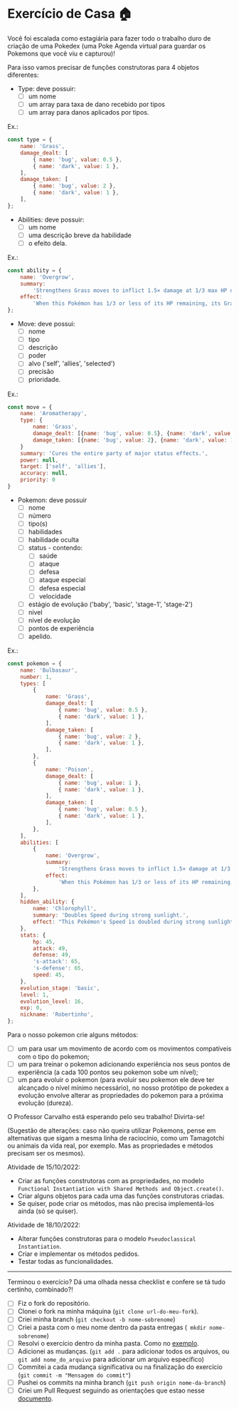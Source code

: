 # Exercício de Casa 🏠

Você foi escalada como estagiária para fazer todo o trabalho duro de criação de uma Pokedex (uma Poke Agenda virtual para guardar os Pokemons que você viu e capturou)!

Para isso vamos precisar de funções construtoras para 4 objetos diferentes:

- Type: deve possuir:
  - [ ] um nome
  - [ ] um array para taxa de dano recebido por tipos
  - [ ] um array para danos aplicados por tipos.

Ex.:
```javascript
const type = {
	name: 'Grass',
	damage_dealt: [
		{ name: 'bug', value: 0.5 },
		{ name: 'dark', value: 1 },
	],
	damage_taken: [
		{ name: 'bug', value: 2 },
		{ name: 'dark', value: 1 },
	],
};
```

- Abilities: deve possuir:
  - [ ] um nome
  - [ ] uma descrição breve da habilidade
  - [ ] o efeito dela.
  
Ex.:
```javascript
const ability = {
	name: 'Overgrow',
	summary:
		'Strengthens Grass moves to inflict 1.5× damage at 1/3 max HP or less.',
	effect:
		'When this Pokémon has 1/3 or less of its HP remaining, its Grass-type moves inflict 1.5× as much regular damage.',
};
```

- Move: deve possui:
  - [ ] nome
  - [ ] tipo
  - [ ] descrição
  - [ ] poder
  - [ ] alvo ('self', 'allies', 'selected')
  - [ ] precisão
  - [ ] prioridade.
  
Ex.:
```javascript
const move = {
    name: 'Aromatherapy',
    type: {
        name: 'Grass',
        damage_dealt: [{name: 'bug', value: 0.5}, {name: 'dark', value: 1}],
        damage_taken: [{name: 'bug', value: 2}, {name: 'dark', value: 1}]
    }
    summary: 'Cures the entire party of major status effects.',
    power: null,
    target: ['self', 'allies'],
    accuracy: null,
    priority: 0
}
```

- Pokemon: deve possuir
  - [ ] nome
  - [ ] número
  - [ ] tipo(s)
  - [ ] habilidades
  - [ ] habilidade oculta
  - [ ] status - contendo:
    - [ ] saúde
    - [ ] ataque
    - [ ] defesa
    - [ ] ataque especial
    - [ ] defesa especial
    - [ ] velocidade
  - [ ] estágio de evolução ('baby', 'basic', 'stage-1', 'stage-2')
  - [ ] nível
  - [ ] nível de evolução
  - [ ] pontos de experiência
  - [ ] apelido.
  
Ex.:
```javascript
const pokemon = {
	name: 'Bulbasaur',
	number: 1,
	types: [
		{
			name: 'Grass',
			damage_dealt: [
				{ name: 'bug', value: 0.5 },
				{ name: 'dark', value: 1 },
			],
			damage_taken: [
				{ name: 'bug', value: 2 },
				{ name: 'dark', value: 1 },
			],
		},
		{
			name: 'Poison',
			damage_dealt: [
				{ name: 'bug', value: 1 },
				{ name: 'dark', value: 1 },
			],
			damage_taken: [
				{ name: 'bug', value: 0.5 },
				{ name: 'dark', value: 1 },
			],
		},
	],
	abilities: [
		{
			name: 'Overgrow',
			summary:
				'Strengthens Grass moves to inflict 1.5× damage at 1/3 max HP or less.',
			effect:
				'When this Pokémon has 1/3 or less of its HP remaining, its Grass-type moves inflict 1.5× as much regular damage.',
		},
	],
	hidden_ability: {
		name: 'Chlorophyll',
		summary: 'Doubles Speed during strong sunlight.',
		effect: "This Pokémon's Speed is doubled during strong sunlight.",
	},
	stats: {
		hp: 45,
		attack: 49,
		defense: 49,
		's-attack': 65,
		's-defense': 65,
		speed: 45,
	},
	evolution_stage: 'basic',
	level: 1,
	evolution_level: 16,
	exp: 0,
	nickname: 'Robertinho',
};
```

Para o nosso pokemon crie alguns métodos:
- [ ] um para usar um movimento de acordo com os movimentos compatíveis com o tipo do pokemon;
- [ ] um para treinar o pokemon adicionando experiência nos seus pontos de experiência (a cada 100 pontos seu pokemon sobe um nível);
- [ ] um para evoluir o pokemon (para evoluir seu pokemon ele deve ter alcançado o nível mínimo necessário), no nosso protótipo de pokedex a evolução envolve alterar as propriedades do pokemon para a próxima evolução (dureza).

O Professor Carvalho está esperando pelo seu trabalho! Divirta-se!

(Sugestão de alterações: caso não queira utilizar Pokemons, pense em alternativas que sigam a mesma linha de raciocínio, como um Tamagotchi ou animais da vida real, por exemplo. Mas as propriedades e métodos precisam ser os mesmos).

Atividade de 15/10/2022:
- Criar as funções construtoras com as propriedades, no modelo `Functional Instantiation with Shared Methods and Object.create()`.
- Criar alguns objetos para cada uma das funções construtoras criadas.
- Se quiser, pode criar os métodos, mas não precisa implementá-los ainda (só se quiser).

Atividade de 18/10/2022:
- Alterar funções construtoras para o modelo `Pseudoclassical Instantiation`.
- Criar e implementar os métodos pedidos.
- Testar todas as funcionalidades.

---

Terminou o exercício? Dá uma olhada nessa checklist e confere se tá tudo certinho, combinado?!

- [ ] Fiz o fork do repositório.
- [ ] Clonei o fork na minha máquina (`git clone url-do-meu-fork`).
- [ ] Criei minha branch (`git checkout -b nome-sobrenome`)
- [ ] Criei a pasta com o meu nome dentro da pasta entregas (` mkdir nome-sobrenome`)
- [ ] Resolvi o exercício dentro da minha pasta. Como no [exemplo](/on21-imersao-js-S1-TDD/exercicios/para-casa/entregas/exemplo-nome-sobrenome/).
- [ ] Adicionei as mudanças. (`git add .` para adicionar todos os arquivos, ou `git add nome_do_arquivo` para adicionar um arquivo específico)
- [ ] Commitei a cada mudança significativa ou na finalização do exercício (`git commit -m "Mensagem do commit"`)
- [ ] Pushei os commits na minha branch (`git push origin nome-da-branch`)
- [ ] Criei um Pull Request seguindo as orientações que estao nesse [documento](/on21-imersao-js-S1-TDD/exercicios/para-casa/instrucoes-pull-request.md).
